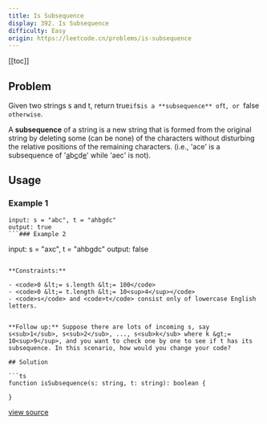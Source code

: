```yaml
---
title: Is Subsequence
display: 392. Is Subsequence
difficulty: Easy
origin: https://leetcode.cn/problems/is-subsequence
---
```


[[toc]]

## Problem

Given two strings s and t, return true` if `s` is a **subsequence** of `t`, or `false` otherwise`.

A **subsequence** of a string is a new string that is formed from the original string by deleting some (can be none) of the characters without disturbing the relative positions of the remaining characters. (i.e., 'ace' is a subsequence of '<u>a</u>b<u>c</u>d<u>e</u>' while 'aec' is not).

## Usage

### Example 1
```
input: s = "abc", t = "ahbgdc"
output: true
```### Example 2
```
input: s = "axc", t = "ahbgdc"
output: false
```

**Constraints:**

- <code>0 &lt;= s.length &lt;= 100</code>
- <code>0 &lt;= t.length &lt;= 10<sup>4</sup></code>
- <code>s</code> and <code>t</code> consist only of lowercase English letters.


**Follow up:** Suppose there are lots of incoming s, say s<sub>1</sub>, s<sub>2</sub>, ..., s<sub>k</sub> where k &gt;= 10<sup>9</sup>, and you want to check one by one to see if t has its subsequence. In this scenario, how would you change your code?

## Solution

```ts
function isSubsequence(s: string, t: string): boolean {

}
```

[view source](https://leetcode.cn/problems/is-subsequence)
